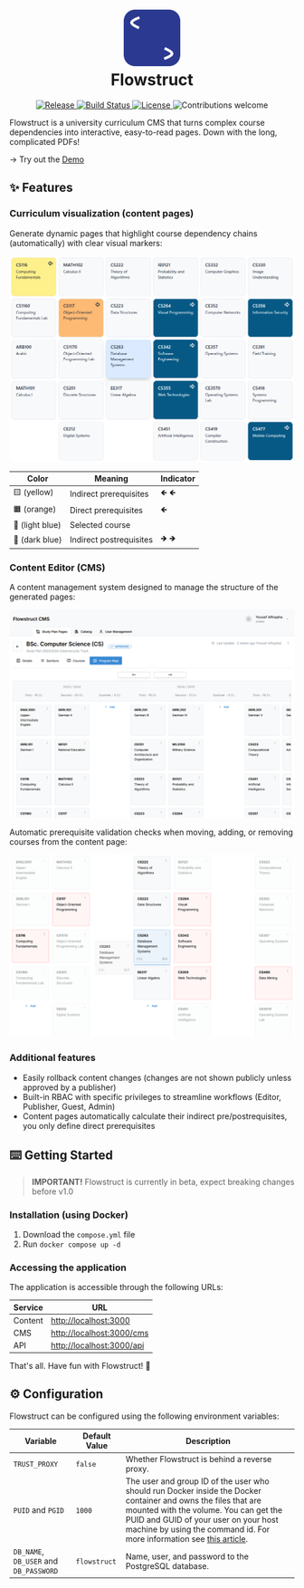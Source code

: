 # <div align="center"><img src="/assets/logo.svg" width="100"><br/>Flowstruct</div>

<p align="center">
  <a href="https://github.com/flowstruct/flowstruct/releases">
    <img src="https://img.shields.io/github/v/release/flowstruct/flowstruct" alt="Release">
  </a>
  <a href="https://github.com/flowstruct/flowstruct/actions">
    <img src="https://img.shields.io/github/actions/workflow/status/flowstruct/flowstruct/ci.yml" alt="Build Status">
  </a>
  <a href="https://github.com/flowstruct/flowstruct/blob/main/LICENSE">
    <img src="https://img.shields.io/github/license/flowstruct/flowstruct" alt="License">
  </a>
  <img src="https://img.shields.io/badge/contributions-welcome-brightgreen.svg" alt="Contributions welcome">
</p>

Flowstruct is a university curriculum CMS that turns complex course dependencies into interactive, easy-to-read pages.
Down with the long, complicated PDFs!
<br/>

→ Try out the [Demo](https://gjuplans.com/study-plans/1)

## ✨ Features

### Curriculum visualization (content pages)

Generate dynamic pages that highlight course dependency chains (automatically) with clear visual markers:

![Content Demo](/assets/content-demo.png)

| Color           | Meaning                 | Indicator |
|-----------------|-------------------------|-----------|
| 🟨 (yellow)     | Indirect prerequisites  | 🡸 🡸     |
| 🟧 (orange)     | Direct prerequisites    | 🡸        |
| 🔷 (light blue) | Selected course         |           |
| 🔵 (dark blue)  | Indirect postrequisites | 🡺 🡺     |

### Content Editor (CMS)

A content management system designed to manage the structure of the generated pages:

![CMS Demo 1](/assets/cms-demo-1.png)

Automatic prerequisite validation checks when moving, adding, or removing courses from the content page:

![CMS Demo 2](/assets/cms-demo-2.png)

### Additional features

- Easily rollback content changes (changes are not shown publicly unless approved by a publisher)
- Built-in RBAC with specific privileges to streamline workflows (Editor, Publisher, Guest, Admin)
- Content pages automatically calculate their indirect pre/postrequisites, you only define direct prerequisites

## ⌨️ Getting Started

> **IMPORTANT!** Flowstruct is currently in beta, expect breaking changes before v1.0

### Installation (using Docker)

1. Download the `compose.yml` file
2. Run `docker compose up -d`

### Accessing the application

The application is accessible through the following URLs:

| Service | URL                                                |
|---------|----------------------------------------------------|
| Content | [http://localhost:3000](http://localhost:4321)     |
| CMS     | [http://localhost:3000/cms](http://localhost:5173) |
| API     | [http://localhost:3000/api](http://localhost:8080) |

That's all. Have fun with Flowstruct! 🌊

## ⚙️ Configuration

Flowstruct can be configured using the following environment variables:

| Variable                               | Default Value | Description                                                                                                                                                                                                                                                                                                                                                      |
|----------------------------------------|---------------|------------------------------------------------------------------------------------------------------------------------------------------------------------------------------------------------------------------------------------------------------------------------------------------------------------------------------------------------------------------|
| `TRUST_PROXY`                          | `false`       | Whether Flowstruct is behind a reverse proxy.                                                                                                                                                                                                                                                                                                                    |
| `PUID` and `PGID`                      | `1000`        | The user and group ID of the user who should run Docker inside the Docker container and owns the files that are mounted with the volume. You can get the PUID and GUID of your user on your host machine by using the command id. For more information see [this article](https://docs.linuxserver.io/general/understanding-puid-and-pgid/#using-the-variables). |
| `DB_NAME`, `DB_USER` and `DB_PASSWORD` | `flowstruct`  | Name, user, and password to the PostgreSQL database.                                                                                                                                                                                                                                                                                                             |